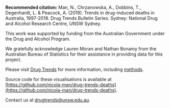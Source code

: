 **Recommended citation:** Man, N., Chrzanowska, A., Dobbins, T., Degenhardt, L. & Peacock, A. (2019). Trends in drug-induced deaths in Australia, 1997-2018. Drug Trends Bulletin Series. Sydney: National Drug and Alcohol Research Centre, UNSW Sydney.

This work was supported by funding from the Australian Government under the Drug and Alcohol Program.

We gratefully acknowledge Lauren Moran and Nathan Bonamy from the Australian Bureau of Statistics for their assistance in providing data for this project.

Please visit [Drug Trends](https://ndarc.med.unsw.edu.au/program/drug-trends) for more information, including [methods](https://ndarc.med.unsw.edu.au/resource/trends-drug-induced-deaths-australia-1997-2018).

Source code for these visualisations is available at [https://github.com/nicola-man/drug-trends-deaths](https://github.com/nicola-man/drug-trends-deaths).

Contact us at [drugtrends@unsw.edu.au](mailto:drugtrends@unsw.edu.au).
